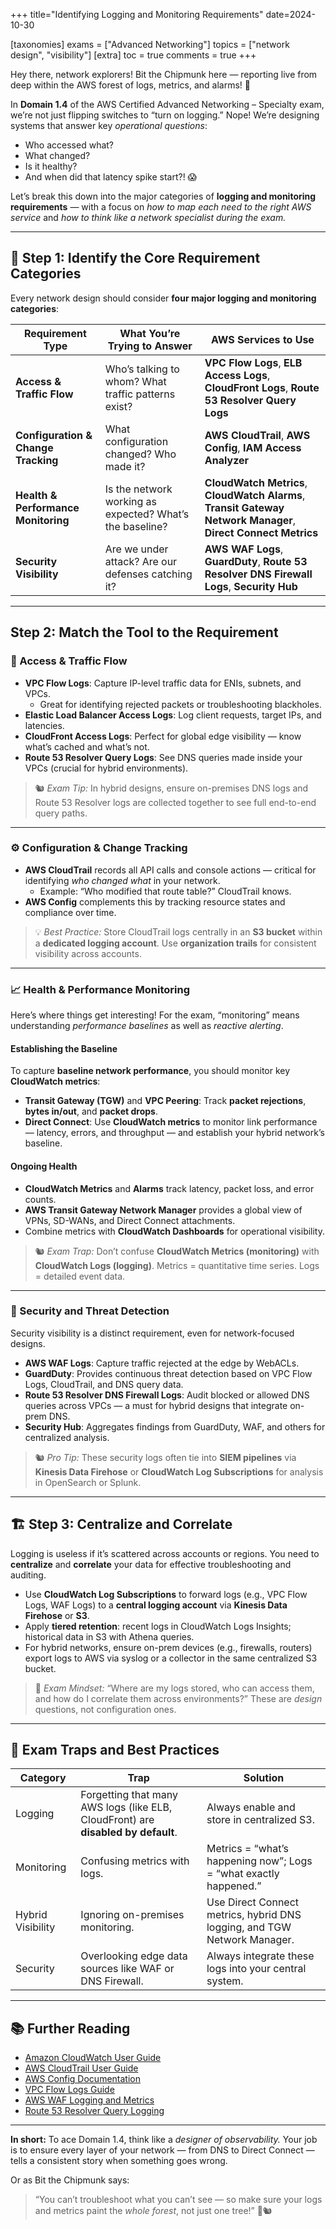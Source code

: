 +++
title="Identifying Logging and Monitoring Requirements"
date=2024-10-30

[taxonomies]
exams = ["Advanced Networking"]
topics = ["network design", "visibility"]
[extra]
toc = true
comments = true
+++

Hey there, network explorers! Bit the Chipmunk here — reporting live from deep within the AWS forest of logs, metrics, and alarms! 🌲

In **Domain 1.4** of the AWS Certified Advanced Networking – Specialty exam, we’re not just flipping switches to “turn on logging.” Nope! We’re designing systems that answer key *operational questions*:

* Who accessed what?
* What changed?
* Is it healthy?
* And when did that latency spike start?! 😱

<!--more-->

Let’s break this down into the major categories of **logging and monitoring requirements** — with a focus on *how to map each need to the right AWS service* and *how to think like a network specialist during the exam.*

---

## 🧭 Step 1: Identify the Core Requirement Categories

Every network design should consider **four major logging and monitoring categories**:

| Requirement Type                    | What You’re Trying to Answer                             | AWS Services to Use                                                                                            |
| ----------------------------------- | -------------------------------------------------------- | -------------------------------------------------------------------------------------------------------------- |
| **Access & Traffic Flow**           | Who’s talking to whom? What traffic patterns exist?      | **VPC Flow Logs**, **ELB Access Logs**, **CloudFront Logs**, **Route 53 Resolver Query Logs**                  |
| **Configuration & Change Tracking** | What configuration changed? Who made it?                 | **AWS CloudTrail**, **AWS Config**, **IAM Access Analyzer**                                                    |
| **Health & Performance Monitoring** | Is the network working as expected? What’s the baseline? | **CloudWatch Metrics**, **CloudWatch Alarms**, **Transit Gateway Network Manager**, **Direct Connect Metrics** |
| **Security Visibility**             | Are we under attack? Are our defenses catching it?       | **AWS WAF Logs**, **GuardDuty**, **Route 53 Resolver DNS Firewall Logs**, **Security Hub**                     |

---

## Step 2: Match the Tool to the Requirement

### 🧩 Access & Traffic Flow

* **VPC Flow Logs**: Capture IP-level traffic data for ENIs, subnets, and VPCs.
  * Great for identifying rejected packets or troubleshooting blackholes.
* **Elastic Load Balancer Access Logs**: Log client requests, target IPs, and latencies.
* **CloudFront Access Logs**: Perfect for global edge visibility — know what’s cached and what’s not.
* **Route 53 Resolver Query Logs**: See DNS queries made inside your VPCs (crucial for hybrid environments).

> 🐿️ *Exam Tip:* In hybrid designs, ensure on-premises DNS logs and Route 53 Resolver logs are collected together to see full end-to-end query paths.

---

### ⚙️ Configuration & Change Tracking

* **AWS CloudTrail** records all API calls and console actions — critical for identifying *who changed what* in your network.
  * Example: “Who modified that route table?” CloudTrail knows.
* **AWS Config** complements this by tracking resource states and compliance over time.

> 💡 *Best Practice:* Store CloudTrail logs centrally in an **S3 bucket** within a **dedicated logging account**. Use **organization trails** for consistent visibility across accounts.

---

### 📈 Health & Performance Monitoring

Here’s where things get interesting! For the exam, “monitoring” means understanding *performance baselines* as well as *reactive alerting*.

#### Establishing the Baseline

To capture **baseline network performance**, you should monitor key **CloudWatch metrics**:

* **Transit Gateway (TGW)** and **VPC Peering**: Track **packet rejections**, **bytes in/out**, and **packet drops**.
* **Direct Connect**: Use **CloudWatch metrics** to monitor link performance — latency, errors, and throughput — and establish your hybrid network’s baseline.

#### Ongoing Health

* **CloudWatch Metrics** and **Alarms** track latency, packet loss, and error counts.
* **AWS Transit Gateway Network Manager** provides a global view of VPNs, SD-WANs, and Direct Connect attachments.
* Combine metrics with **CloudWatch Dashboards** for operational visibility.

> 🐿️ *Exam Trap:* Don’t confuse **CloudWatch Metrics (monitoring)** with **CloudWatch Logs (logging)**. Metrics = quantitative time series. Logs = detailed event data.

---

### 🔐 Security and Threat Detection

Security visibility is a distinct requirement, even for network-focused designs.

* **AWS WAF Logs**: Capture traffic rejected at the edge by WebACLs.
* **GuardDuty**: Provides continuous threat detection based on VPC Flow Logs, CloudTrail, and DNS query data.
* **Route 53 Resolver DNS Firewall Logs**: Audit blocked or allowed DNS queries across VPCs — a must for hybrid designs that integrate on-prem DNS.
* **Security Hub**: Aggregates findings from GuardDuty, WAF, and others for centralized analysis.

> 🐿️ *Pro Tip:* These security logs often tie into **SIEM pipelines** via **Kinesis Data Firehose** or **CloudWatch Log Subscriptions** for analysis in OpenSearch or Splunk.

---

## 🏗️ Step 3: Centralize and Correlate

Logging is useless if it’s scattered across accounts or regions. You need to **centralize** and **correlate** your data for effective troubleshooting and auditing.

* Use **CloudWatch Log Subscriptions** to forward logs (e.g., VPC Flow Logs, WAF Logs) to a **central logging account** via **Kinesis Data Firehose** or **S3**.
* Apply **tiered retention**: recent logs in CloudWatch Logs Insights; historical data in S3 with Athena queries.
* For hybrid networks, ensure on-prem devices (e.g., firewalls, routers) export logs to AWS via syslog or a collector in the same centralized S3 bucket.

> 🧠 *Exam Mindset:* “Where are my logs stored, who can access them, and how do I correlate them across environments?” These are *design* questions, not configuration ones.

---

## 🧠 Exam Traps and Best Practices

| Category          | Trap                                                                              | Solution                                                                 |
| ----------------- | --------------------------------------------------------------------------------- | ------------------------------------------------------------------------ |
| Logging           | Forgetting that many AWS logs (like ELB, CloudFront) are **disabled by default**. | Always enable and store in centralized S3.                               |
| Monitoring        | Confusing metrics with logs.                                                      | Metrics = “what’s happening now”; Logs = “what exactly happened.”        |
| Hybrid Visibility | Ignoring on-premises monitoring.                                                  | Use Direct Connect metrics, hybrid DNS logging, and TGW Network Manager. |
| Security          | Overlooking edge data sources like WAF or DNS Firewall.                           | Always integrate these logs into your central system.                    |

---

## 📚 Further Reading

* [Amazon CloudWatch User Guide](https://docs.aws.amazon.com/AmazonCloudWatch/latest/monitoring/WhatIsCloudWatch.html)
* [AWS CloudTrail User Guide](https://docs.aws.amazon.com/awscloudtrail/latest/userguide/cloudtrail-user-guide.html)
* [AWS Config Documentation](https://docs.aws.amazon.com/config/latest/developerguide/WhatIsConfig.html)
* [VPC Flow Logs Guide](https://docs.aws.amazon.com/vpc/latest/userguide/flow-logs.html)
* [AWS WAF Logging and Metrics](https://docs.aws.amazon.com/waf/latest/developerguide/logging.html)
* [Route 53 Resolver Query Logging](https://docs.aws.amazon.com/Route53/latest/DeveloperGuide/resolver-query-logs.html)

---

**In short:**
To ace Domain 1.4, think like a *designer of observability.* Your job is to ensure every layer of your network — from DNS to Direct Connect — tells a consistent story when something goes wrong.

Or as Bit the Chipmunk says:

> “You can’t troubleshoot what you can’t see — so make sure your logs and metrics paint the *whole forest*, not just one tree!” 🌲🐿️
